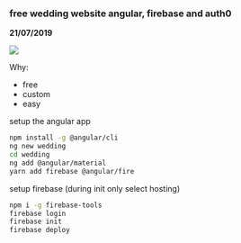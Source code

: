 ### free wedding website angular, firebase and auth0

__21/07/2019__

![](TODO)

Why:

- free
- custom
- easy

setup the angular app

```bash
npm install -g @angular/cli
ng new wedding
cd wedding
ng add @angular/material
yarn add firebase @angular/fire
```

setup firebase (during init only select hosting)

```bash
npm i -g firebase-tools
firebase login
firebase init
firebase deploy
```
